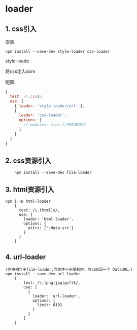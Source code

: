 # loader

## 1. css引入

安装:
```
npm install --save-dev style-loader css-loader
```

style-loade

将css注入dom

配置:
```js
{
  test: /\.css$/,
  use: [
    { loader: 'style-loader/url' },
    {
      loader: 'css-loader',
      options: {
        // modules: true //开启模块化
      }
    }
  ]
}
```

## 2. css资源引入

    	npm install --save-dev file-loader


## 3. html资源引入

	npm i -D html-loader
		{
		  test: /\.(html)$/,
		  use: {
		    loader: 'html-loader',
		    options: {
		      attrs: [':data-src']
		    }
		  }
		}

## 4. url-loader

	(作用相当于file-loader,当文件小于限制时，可以返回一个 DataURL。)
	npm install --save-dev url-loader
		{
			test: /\.(png|jpg|gif)$/,
			use: [
			  {
			    loader: 'url-loader',
			    options: {
			      limit: 8192
			    }
			  }
			]
		}
